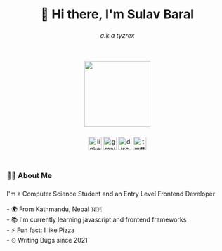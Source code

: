 <h1 align="center">👋 Hi there, I'm Sulav Baral</h1>

###

<h6 align="center">a.k.a tyzrex</h6>

###

<br clear="both">

<div align="center">
  <img height="150" src="https://mir-s3-cdn-cf.behance.net/project_modules/max_1200/79731568097599.5b50bca477735.jpg"  />
</div>

###

<div align="center">
  <img src="https://img.shields.io/static/v1?message=LinkedIn&logo=linkedin&label=&color=0077B5&logoColor=white&labelColor=&style=for-the-badge" height="30" alt="linkedin logo"  />
  <img src="https://img.shields.io/static/v1?message=Gmail&logo=gmail&label=&color=D14836&logoColor=white&labelColor=&style=for-the-badge" height="30" alt="gmail logo"  />
  <img src="https://img.shields.io/static/v1?message=Discord&logo=discord&label=&color=7289DA&logoColor=white&labelColor=&style=for-the-badge" height="30" alt="discord logo"  />
  <a href="https://twitter.com/tyzrex7" target="_blank">
    <img src="https://img.shields.io/static/v1?message=Twitter&logo=twitter&label=&color=1DA1F2&logoColor=white&labelColor=&style=for-the-badge" height="30" alt="twitter logo"  />
  </a>
</div>

###

<div align="center">
  <img src="https://komarev.com/ghpvc/?username=tyzrex&style=flat-square&color=blue" alt=""/>
</div>

###

<h3 align="left">👩‍💻  About Me</h3>

###

<p align="left">I'm a Computer Science Student and an Entry Level Frontend Developer<br><br>- 🌍 From Kathmandu, Nepal 🇳🇵<br>- 📚 I'm currently learning javascript and frontend frameworks<br>- ⚡ Fun fact: I like Pizza<br>- ⏲ Writing Bugs since 2021</p>
